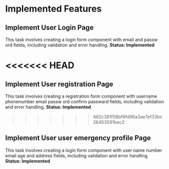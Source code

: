 # Implemented Features
## Implement User Login Page
This task involves creating a login form component with email and passw
 ord fields, including validation and error handling.
**Status: Implemented**

<<<<<<< HEAD
=======
## Implement User registration Page
This task involves creating a registration form component with username phonenumber email passw
 ord confirm passward fields, including validation and error handling.
**Status: Implemented**

>>>>>>> 462c381f58bf9fd96a3ae7e133bc26453091bec2
## Implement User user emergency profile Page
This task involves creating a login form component with user name number  email age and address fields, including validation and error handling.
**Status: Implemented**

